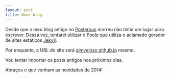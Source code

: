 ```yaml
---
layout: post
title: Novo blog
---
```


Desde que o meu blog antigo no [Posterous](http://gustavoveloso.posterous.com) morreu não tinha um lugar para escrever. Dessa vez, tentarei utilizar o [Poole](http://getpoole.com) que utiliza o aclamado gerador de sites estáticos [Jekyll](http://jekyllrb.com). 

Por enquanto, a URL do site será [gjmveloso.github.io](http://gjmveloso.github.io) mesmo. 

Vou tentar importar os posts antigos nos próximos dias. 

Abraços e que venham as novidades de 2014! 
